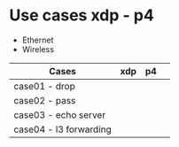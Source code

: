 # Use cases xdp - p4

- Ethernet
- Wireless


| Cases         | xdp | p4 |   |
|---------------|-----|----|---|
| case01 - drop          |     |    |   |
| case02 - pass          |     |    |   |
| case03 - echo server   |     |    |   |
| case04 - l3 forwarding |     |    |   |
